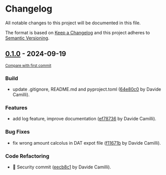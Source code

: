 # Changelog

All notable changes to this project will be documented in this file.

The format is based on [Keep a Changelog](http://keepachangelog.com/en/1.0.0/)
and this project adheres to [Semantic Versioning](http://semver.org/spec/v2.0.0.html).

<!-- insertion marker -->
## [0.1.0](https://github.com/dottorlink/new-certificazione-770/releases/tag/0.1.0) - 2024-09-19

<small>[Compare with first commit](https://github.com/dottorlink/new-certificazione-770/compare/3fa608c17a1ed19242c35daa9b555006b90fe9bc...0.1.0)</small>

### Build

- update .gitignore, README.md and pyproject.toml ([64e80c0](https://github.com/dottorlink/new-certificazione-770/commit/64e80c08a285ba49386d578389382017193e5d32) by Davide Camilli).

### Features

- add log feature, improve documentation ([ef78736](https://github.com/dottorlink/new-certificazione-770/commit/ef7873607c341b72bda2ef2fcc37e5fdaee53530) by Davide Camilli).

### Bug Fixes

- fix wrong amount calcolus in DAT expot file ([f11671b](https://github.com/dottorlink/new-certificazione-770/commit/f11671becb11b9c5d126c4295d53cfd466748ec6) by Davide Camilli).

### Code Refactoring

- :tada: Security commit ([eecb8c1](https://github.com/dottorlink/new-certificazione-770/commit/eecb8c1f7470de773e5a87faf143b31a22434a8b) by Davide Camilli).

